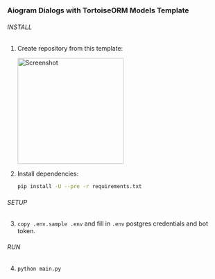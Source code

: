 ### Aiogram Dialogs with TortoiseORM Models Template

###### INSTALL

1) Create repository from this template:
   
   <img width="244" alt="Screenshot" src="https://github.com/mixartemev/adtt/assets/5181924/2fc5a505-09c2-418a-9e5d-5f36ed172118">
2) Install dependencies:
   ```bash
   pip install -U --pre -r requirements.txt
   ```

###### SETUP

3) `copy .env.sample .env` and fill in `.env` postgres credentials and bot token.

###### RUN

4) `python main.py`
